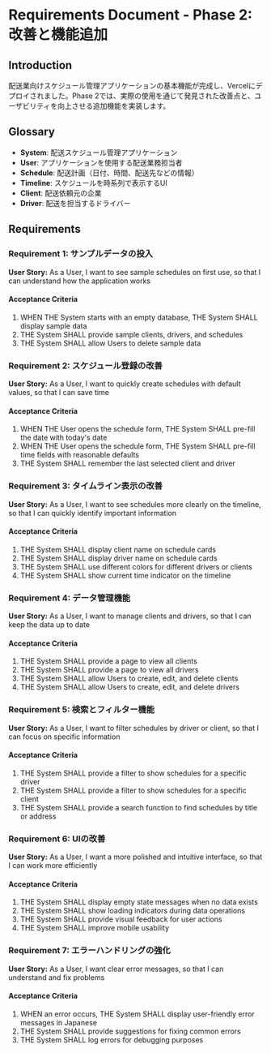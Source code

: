 # Requirements Document - Phase 2: 改善と機能追加

## Introduction

配送業向けスケジュール管理アプリケーションの基本機能が完成し、Vercelにデプロイされました。Phase 2では、実際の使用を通じて発見された改善点と、ユーザビリティを向上させる追加機能を実装します。

## Glossary

- **System**: 配送スケジュール管理アプリケーション
- **User**: アプリケーションを使用する配送業務担当者
- **Schedule**: 配送計画（日付、時間、配送先などの情報）
- **Timeline**: スケジュールを時系列で表示するUI
- **Client**: 配送依頼元の企業
- **Driver**: 配送を担当するドライバー

## Requirements

### Requirement 1: サンプルデータの投入

**User Story:** As a User, I want to see sample schedules on first use, so that I can understand how the application works

#### Acceptance Criteria

1. WHEN THE System starts with an empty database, THE System SHALL display sample data
2. THE System SHALL provide sample clients, drivers, and schedules
3. THE System SHALL allow Users to delete sample data

### Requirement 2: スケジュール登録の改善

**User Story:** As a User, I want to quickly create schedules with default values, so that I can save time

#### Acceptance Criteria

1. WHEN THE User opens the schedule form, THE System SHALL pre-fill the date with today's date
2. WHEN THE User opens the schedule form, THE System SHALL pre-fill time fields with reasonable defaults
3. THE System SHALL remember the last selected client and driver

### Requirement 3: タイムライン表示の改善

**User Story:** As a User, I want to see schedules more clearly on the timeline, so that I can quickly identify important information

#### Acceptance Criteria

1. THE System SHALL display client name on schedule cards
2. THE System SHALL display driver name on schedule cards
3. THE System SHALL use different colors for different drivers or clients
4. THE System SHALL show current time indicator on the timeline

### Requirement 4: データ管理機能

**User Story:** As a User, I want to manage clients and drivers, so that I can keep the data up to date

#### Acceptance Criteria

1. THE System SHALL provide a page to view all clients
2. THE System SHALL provide a page to view all drivers
3. THE System SHALL allow Users to create, edit, and delete clients
4. THE System SHALL allow Users to create, edit, and delete drivers

### Requirement 5: 検索とフィルター機能

**User Story:** As a User, I want to filter schedules by driver or client, so that I can focus on specific information

#### Acceptance Criteria

1. THE System SHALL provide a filter to show schedules for a specific driver
2. THE System SHALL provide a filter to show schedules for a specific client
3. THE System SHALL provide a search function to find schedules by title or address

### Requirement 6: UIの改善

**User Story:** As a User, I want a more polished and intuitive interface, so that I can work more efficiently

#### Acceptance Criteria

1. THE System SHALL display empty state messages when no data exists
2. THE System SHALL show loading indicators during data operations
3. THE System SHALL provide visual feedback for user actions
4. THE System SHALL improve mobile usability

### Requirement 7: エラーハンドリングの強化

**User Story:** As a User, I want clear error messages, so that I can understand and fix problems

#### Acceptance Criteria

1. WHEN an error occurs, THE System SHALL display user-friendly error messages in Japanese
2. THE System SHALL provide suggestions for fixing common errors
3. THE System SHALL log errors for debugging purposes
